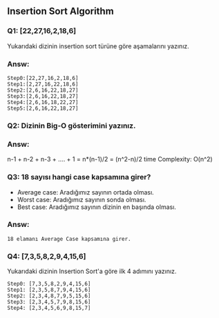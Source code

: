 ## Insertion Sort Algorithm

### Q1: [22,27,16,2,18,6]

Yukarıdaki dizinin insertion sort türüne göre aşamalarını yazınız.

### Answ:
    Step0:[22,27,16,2,18,6]
    Step1:[2,27,16,22,18,6]
    Step2:[2,6,16,22,18,27]
    Step3:[2,6,16,22,18,27]
    Step4:[2,6,16,18,22,27]
    Step5:[2,6,16,22,18,27]

### Q2: Dizinin Big-O gösterimini yazınız.

### Answ:
n-1 + n-2 + n-3 + .... + 1 =
n*(n-1)/2 = (n^2-n)/2
time Complexity: O(n^2)

### Q3: 18 sayısı hangi case kapsamına girer?

 - Average case: Aradığımız sayının ortada olması.
 - Worst case: Aradığımız sayının sonda olması.
 - Best case: Aradığımız sayının dizinin en başında olması.

### Answ:
    18 elamanı Average Case kapsamına girer.

### Q4: [7,3,5,8,2,9,4,15,6]

Yukarıdaki dizinin Insertion Sort'a göre ilk 4 adımını yazınız.

    Step0: [7,3,5,8,2,9,4,15,6]
    Step1: [2,3,5,8,7,9,4,15,6]
    Step2: [2,3,4,8,7,9,5,15,6]
    Step3: [2,3,4,5,7,9,8,15,6]
    Step4: [2,3,4,5,6,9,8,15,7]
